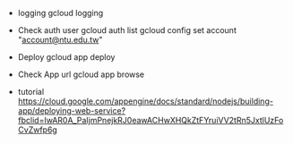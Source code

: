 * logging
gcloud logging
* Check auth user
gcloud auth list
gcloud config set account "account@ntu.edu.tw"
* Deploy
gcloud app deploy
* Check App url
gcloud app browse

* tutorial
https://cloud.google.com/appengine/docs/standard/nodejs/building-app/deploying-web-service?fbclid=IwAR0A_PaIjmPnejkRJ0eawACHwXHQkZtFYruiVV2tRn5JxtlUzFoCvZwfp6g
